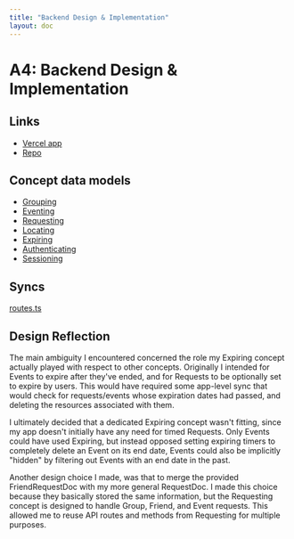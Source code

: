 ```yaml
---
title: "Backend Design & Implementation"
layout: doc
---
```


# A4: Backend Design & Implementation

## Links
- [Vercel app](https://crash-backend.vercel.app/)
- [Repo](https://github.com/angelwhipple/crash-backend)

## Concept data models
- [Grouping](https://github.com/angelwhipple/crash-backend/blob/main/server/concepts/grouping.ts)
- [Eventing](https://github.com/angelwhipple/crash-backend/blob/main/server/concepts/eventing.ts)
- [Requesting](https://github.com/angelwhipple/crash-backend/blob/main/server/concepts/requesting.ts)
- [Locating](https://github.com/angelwhipple/crash-backend/blob/main/server/concepts/locating.ts)
- [Expiring](https://github.com/angelwhipple/crash-backend/blob/main/server/concepts/expiring.ts)
- [Authenticating](https://github.com/angelwhipple/crash-backend/blob/main/server/concepts/authenticating.ts)
- [Sessioning](https://github.com/angelwhipple/crash-backend/blob/main/server/concepts/sessioning.ts)

## Syncs
[routes.ts](https://github.com/angelwhipple/crash-backend/blob/main/server/routes.ts)

## Design Reflection
The main ambiguity I encountered concerned the role my Expiring concept actually played with respect to other concepts. Originally I intended for Events to expire after they've ended, and for Requests to be optionally set to expire by users. This would have required some app-level sync that would check for requests/events whose expiration dates had passed, and deleting the resources associated with them. 

I ultimately decided that a dedicated Expiring concept wasn't fitting, since my app doesn't initially have any need for timed Requests. Only Events could have used Expiring, but instead opposed setting expiring timers to completely delete an Event on its end date, Events could also be implicitly "hidden" by filtering out Events with an end date in the past.

Another design choice I made, was that to merge the provided FriendRequestDoc with my more general RequestDoc. I made this choice because they basically stored the same information, but the Requesting concept is designed to handle Group, Friend, and Event requests. This allowed me to reuse API routes and methods from Requesting for multiple purposes.

